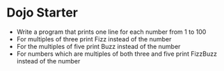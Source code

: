 # Dojo Starter

- Write a program that prints one line for each number from 1 to 100
- For multiples of three print Fizz instead of the number
- For the multiples of five print Buzz instead of the number
- For numbers which are multiples of both three and five print FizzBuzz instead of the number

